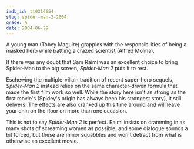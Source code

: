 ```yaml
---
imdb_id: tt0316654
slug: spider-man-2-2004
grade: A
date: 2004-06-29
---
```


A young man (Tobey Maguire) grapples with the responsibilities of being a masked hero while battling a crazed scientist (Alfred Molina).

If there was any doubt that Sam Raimi was an excellent choice to bring Spider-Man to the big screen, _Spider-Man 2_ puts it to rest.

Eschewing the multiple-villain tradition of recent super-hero sequels, _Spider-Man 2_ instead relies on the same character-driven formula that made the first film work so well. While the story here isn't as strong as the first movie's (Spidey's origin has always been his strongest story), it still delivers. The effects are also cranked up this time around and will leave your chin on the floor on more than one occasion.

This is not to say _Spider-Man 2_ is perfect. Raimi insists on cramming in as many shots of screaming women as possible, and some dialogue sounds a bit forced, but these are minor squabbles and won't detract from what is otherwise an excellent movie.
